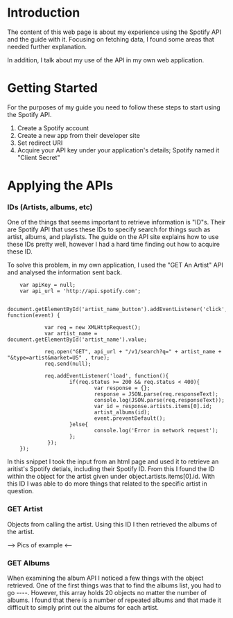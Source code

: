 # Introduction

The content of this web page is about my experience using the Spotify API and the guide with it. Focusing on fetching data, I found some areas that needed further explanation. 

In addition, I talk about my use of the API in my own web application.

# Getting Started

For the purposes of my guide you need to follow these steps to start using the Spotify API.

1. Create a Spotify account
1. Create a new app from their developer site
1. Set redirect URI
1. Acquire your API key under your application's details; Spotify named it "Client Secret"

# Applying the APIs

### IDs (Artists, albums, etc)
One of the things that seems important to retrieve information is "ID"s. Their are Spotify API that uses these IDs to specify search for things such as artist, albums, and playlists. The guide on the API site explains how to use these IDs pretty well, however I had a hard time finding out how to acquire these ID. 

To solve this problem, in my own application, I used the "GET An Artist" API and analysed the information sent back.

        var apiKey = null;
        var api_url = 'http://api.spotify.com';

        document.getElementById('artist_name_button').addEventListener('click', function(event) {
        
                var req = new XMLHttpRequest();
                var artist_name = document.getElementById('artist_name').value;

                req.open("GET", api_url + "/v1/search?q=" + artist_name + "&type=artist&market=US" , true);
                req.send(null);

                req.addEventListener('load', function(){
                        if(req.status >= 200 && req.status < 400){
                                var response = {};
                                response = JSON.parse(req.responseText);
                                console.log(JSON.parse(req.responseText));
                                var id = response.artists.items[0].id;
                                artist_albums(id);
                                event.preventDefault();
                        }else{
                                console.log('Error in network request');
                        };
                 });
        });

In this snippet I took the input from an html page and used it to retrieve an aritist's Spotify detials, including their Spotify ID. From this I found the ID within the object for the artist given under object.artists.items[0].id. With this ID I was able to do more things that related to the specific artist in question.

### GET Artist

Objects from calling the artist.
Using this ID I then retrieved the albums of the artist. 

--> Pics of example <--

### GET Albums
When examining the album API I noticed a few things with the object retrieved. One of the first things was that to find the albums list, you had to go ----. However, this array holds 20 objects no matter the number of albums. I found that there is a number of repeated albums and that made it difficult to simply print out the albums for each artist. 

